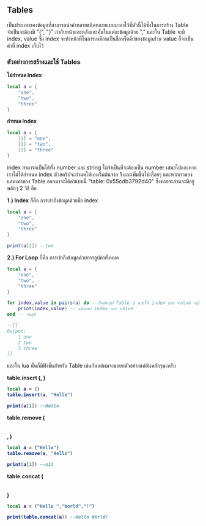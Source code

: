 ## Tables
เป็นประเภทของข้อมูลที่สามารถนำค่าหลายชนิดหลายแบบมาลงไว้ที่ตัวนี้ได้ซึ่งในการสร้าง Table จำเป็นจะต้องมี "{", "}" กำกับหน้าและหลังและคั่นในแต่ละข้อมูลด้วย "," และใน Table จะมี index, value ซึ่ง index จะทำหน้าที่ในการเหมือนเป็นชื่อหรือคีย์ของข้อมูลส่วน value ก็จะเป็นค่าที่ index เก็บไว้

### ตัวอย่างการสร้างและใช้ Tables
**ไม่กำหนด Index**
```lua
local a = {
    "one",
    "two",
    "three"
}
```
**กำหนด Index**
```lua
local a = {
    [1] = "one",
    [2] = "two",
    [3] = "three"
}
```
index สามารถเป็นได้ทั้ง number และ string ไม่จำเป็นที่จะต้องเป็น number เสมอไปและหากเราไม่ได้กำหนด index ตัวสคริปจะกำนดให้เองเริ่มต้นจาก 1 และเพิ่มขึ้นไปเลื่อยๆ
และหากเราลองแสดงค่าของ Table ออกมาจะได้ค่าแบบนี้ "table: 0x55cdb3792d40" ซึ่งหากจะอ่านจะมีอยู่หลักๆ 2 วิธี คือ

**1.) Index**
ก็คือ การเข้าถึงข้อมูลด้วยชื่อ index
```lua
local a = {
    "one",
    "two",
    "three"
}

print(a[2]) --two
```

**2.) For Loop**
ก็คือ การเข้าถึงข้อมูลด้วยการลูปค่าทั้งหมด
```lua
local a = {
    "one",
    "two",
    "three"
}

for index,value in pairs(a) do --เริ่มต้นลูป Table a และให้ index และ value อยู่ในตัวแปร "index", "value"
    print(index,value) -- แสดงค่า index และ value
end -- จบลูป

--[[
Output:
    1 one
    2 two
    3 three
]]
```

และใน lua นั้นก็มีฟังชั่นสำหรับ Table เช่นกันแต่ผมจะขอยกตัวอย่างแค่อันหลักๆนะครับ

**table.insert (<table>, <value>)**
```lua
local a = {}
table.insert(a, "Hello")

print(a[1]) --Hello
```
**table.remove (<table>, <value>)**
```lua
local a = {"Hello"}
table.remove(a, "Hello")

print(a[1]) --nil
```
**table.concat (<table>)**
```lua
local a = {"Hello ","World","!"}

print(table.concat(a)) --Hello World!
```
